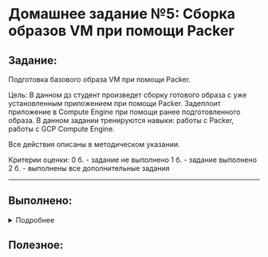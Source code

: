 # **Домашнее задание №5: Сборка образов VM при помощи Packer**

## **Задание:**
Подготовка базового образа VM при помощи Packer.

Цель:
В данном дз студент произведет сборку готового образа с уже установленным приложением при помощи Packer. Задеплоит приложение в Compute Engine при помощи ранее подготовленного образа. В данном задании тренируются навыки: работы с Packer, работы с GCP Compute Engine.

Все действия описаны в методическом указании.

Критерии оценки:
0 б. - задание не выполнено 1 б. - задание выполнено 2 б. - выполнены все дополнительные задания

---

## **Выполнено:**

<details>
 <summary>Подробнее</summary>

1. Установлен Packer:
```
sudo yum install -y yum-utils
sudo yum-config-manager --add-repo https://rpm.releases.hashicorp.com/RHEL/hashicorp.repo
sudo yum -y install packer
```

2.1 Создан сервисный аккаунт:
```
SVC_ACCT="svcuser"
FOLDER_ID="b1gu87e4thvariradsue"
yc iam service-account create --name $SVC_ACCT --folder-id $FOLDER_ID
```

2.2 Делегированы правы сервисному аккаунту для Packer:
```
$ ACCT_ID=$(yc iam service-account get $SVC_ACCT | \
grep ^id | \
awk '{print $2}')
$ yc resource-manager folder add-access-binding --id $FOLDER_ID \
--role editor \
--service-account-id $ACCT_ID
```

2.3 Создан service account key file
```
Deron-D_infra git:(packer-base) ✗  yc iam key create --service-account-id $ACCT_ID --output ~/.yc_keys/key.json
id: aje6jvgee8cm640mh2b0
service_account_id: ajeeg8qoctaevkcq8jmv
created_at: "2021-06-28T13:08:50.312786870Z"
key_algorithm: RSA_2048

Deron-D_infra git:(packer-base) ✗ ll ~/.yc_keys
total 4.0K
-rw-------. 1 dpp dpp 2.4K Jun 28 16:08 key.json
```

3. Создан файла-шаблона Packer [ubuntu16.json](https://raw.githubusercontent.com/Otus-DevOps-2021-05/Deron-D_infra/packer-base/packer/ubuntu16.json)

4. Созданы скрипты для provisioners [install_ruby.sh](https://raw.githubusercontent.com/Otus-DevOps-2021-05/Deron-D_infra/packer-base/packer/scripts/install_ruby.sh);[install_mongodb.sh](https://raw.githubusercontent.com/Otus-DevOps-2021-05/Deron-D_infra/packer-base/packer/scripts/install_mongodb.sh)

5. Выполнена проверка на ошибки
```
packer validate ./ubuntu16.json
```

6. Произведен запуск сборки образа
```
packer build ./ubuntu16.json
```

7. Создана ВМ с использованием созданного образа

8. Выполнено "дожаривание" ВМ для запуска приложения:
```
sudo apt-get update
sudo apt-get install -y git
git clone -b monolith https://github.com/express42/reddit.git
cd reddit && bundle install
puma -d
```

9. Выполнено параметризирование шаблона с применением [variables.json.example](https://raw.githubusercontent.com/Otus-DevOps-2021-05/Deron-D_infra/packer-base/packer/variables.json.example)

10. Построение bake-образа `*`
- Создан [immutable.json](https://raw.githubusercontent.com/Otus-DevOps-2021-05/Deron-D_infra/packer-base/packer/immutable.json)
- Создан systemd unit [puma.service](https://raw.githubusercontent.com/Otus-DevOps-2021-05/Deron-D_infra/packer-base/packer/files/puma.service)
- Запущена сборка
```
packer build -var-file=./variables.json immutable.json
```
- Проверка созданных образов:
```
➜  packer git:(packer-base) yc compute image list
+----------------------+------------------------+-------------+----------------------+--------+
|          ID          |          NAME          |   FAMILY    |     PRODUCT IDS      | STATUS |
+----------------------+------------------------+-------------+----------------------+--------+
| fd821hvkilmtrb7tbi2n | reddit-base-1624888205 | reddit-base | f2el9g14ih63bjul3ed3 | READY  |
| fd8t49b4simvfj6crpta | reddit-full-1624909929 | reddit-full | f2el9g14ih63bjul3ed3 | READY  |
+----------------------+------------------------+-------------+----------------------+--------+
```

11. Автоматизация создания ВМ `*`


</details>

## **Полезное:**
